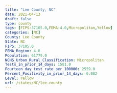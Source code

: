 ```yaml
---
title: "Lee County, NC"
date: 2021-04-13
draft: false
type: county
tags: [FIPS:37105.0,FEMA:4.0,Micropolitan,Yellow]
categories: [NC]
County: Lee County
State: NC
FIPS: 37105.0
FEMA_Region: 4.0
Population: 61779.0
NCHS_Urban_Rural_Classification: Micropolitan
Tests_in_prior_14_days: 1581.0
Fourteen_day_test_rate_per_100000: 2559.0
Percent_Positivity_in_prior_14_days: 0.082
Level: Yellow
url: /states/NC/lee-county
---
```



